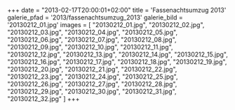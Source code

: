 +++
date = "2013-02-17T20:00:01+02:00"
title = 'Fassenachtsumzug 2013'
galerie_pfad = '2013/fassenachtsumzug_2013'
galerie_bild = '20130212_01.jpg'
images = [
  "20130212_01.jpg",
  "20130212_02.jpg",
  "20130212_03.jpg",
  "20130212_04.jpg",
  "20130212_05.jpg",
  "20130212_06.jpg",
  "20130212_07.jpg",
  "20130212_08.jpg",
  "20130212_09.jpg",
  "20130212_10.jpg",
  "20130212_11.jpg",
  "20130212_12.jpg",
  "20130212_13.jpg",
  "20130212_14.jpg",
  "20130212_15.jpg",
  "20130212_16.jpg",
  "20130212_17.jpg",
  "20130212_18.jpg",
  "20130212_19.jpg",
  "20130212_20.jpg",
  "20130212_21.jpg",
  "20130212_22.jpg",
  "20130212_23.jpg",
  "20130212_24.jpg",
  "20130212_25.jpg",
  "20130212_26.jpg",
  "20130212_27.jpg",
  "20130212_28.jpg",
  "20130212_29.jpg",
  "20130212_30.jpg",
  "20130212_31.jpg",
  "20130212_32.jpg"
]
+++

      